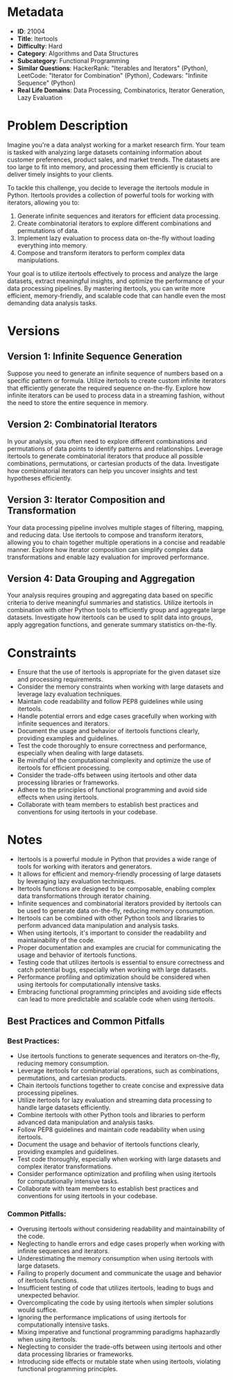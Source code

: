 # Metadata

- **ID**: 21004
- **Title**: Itertools
- **Difficulty**: Hard
- **Category**: Algorithms and Data Structures 
- **Subcategory**: Functional Programming
- **Similar Questions**: HackerRank: "Iterables and Iterators" (Python), LeetCode: "Iterator for Combination" (Python), Codewars: "Infinite Sequence" (Python)
- **Real Life Domains**: Data Processing, Combinatorics, Iterator Generation, Lazy Evaluation

# Problem Description

Imagine you're a data analyst working for a market research firm. Your team is tasked with analyzing large datasets containing information about customer preferences, product sales, and market trends. The datasets are too large to fit into memory, and processing them efficiently is crucial to deliver timely insights to your clients.

To tackle this challenge, you decide to leverage the itertools module in Python. Itertools provides a collection of powerful tools for working with iterators, allowing you to:

1. Generate infinite sequences and iterators for efficient data processing.
2. Create combinatorial iterators to explore different combinations and permutations of data.
3. Implement lazy evaluation to process data on-the-fly without loading everything into memory.
4. Compose and transform iterators to perform complex data manipulations.

Your goal is to utilize itertools effectively to process and analyze the large datasets, extract meaningful insights, and optimize the performance of your data processing pipelines. By mastering itertools, you can write more efficient, memory-friendly, and scalable code that can handle even the most demanding data analysis tasks.

# Versions

## Version 1: Infinite Sequence Generation

Suppose you need to generate an infinite sequence of numbers based on a specific pattern or formula. Utilize itertools to create custom infinite iterators that efficiently generate the required sequence on-the-fly. Explore how infinite iterators can be used to process data in a streaming fashion, without the need to store the entire sequence in memory.

## Version 2: Combinatorial Iterators

In your analysis, you often need to explore different combinations and permutations of data points to identify patterns and relationships. Leverage itertools to generate combinatorial iterators that produce all possible combinations, permutations, or cartesian products of the data. Investigate how combinatorial iterators can help you uncover insights and test hypotheses efficiently.

## Version 3: Iterator Composition and Transformation

Your data processing pipeline involves multiple stages of filtering, mapping, and reducing data. Use itertools to compose and transform iterators, allowing you to chain together multiple operations in a concise and readable manner. Explore how iterator composition can simplify complex data transformations and enable lazy evaluation for improved performance.

## Version 4: Data Grouping and Aggregation

Your analysis requires grouping and aggregating data based on specific criteria to derive meaningful summaries and statistics. Utilize itertools in combination with other Python tools to efficiently group and aggregate large datasets. Investigate how itertools can be used to split data into groups, apply aggregation functions, and generate summary statistics on-the-fly.

# Constraints

- Ensure that the use of itertools is appropriate for the given dataset size and processing requirements.
- Consider the memory constraints when working with large datasets and leverage lazy evaluation techniques.
- Maintain code readability and follow PEP8 guidelines while using itertools.
- Handle potential errors and edge cases gracefully when working with infinite sequences and iterators.
- Document the usage and behavior of itertools functions clearly, providing examples and guidelines.
- Test the code thoroughly to ensure correctness and performance, especially when dealing with large datasets.
- Be mindful of the computational complexity and optimize the use of itertools for efficient processing.
- Consider the trade-offs between using itertools and other data processing libraries or frameworks.
- Adhere to the principles of functional programming and avoid side effects when using itertools.
- Collaborate with team members to establish best practices and conventions for using itertools in your codebase.

# Notes

- Itertools is a powerful module in Python that provides a wide range of tools for working with iterators and generators.
- It allows for efficient and memory-friendly processing of large datasets by leveraging lazy evaluation techniques.
- Itertools functions are designed to be composable, enabling complex data transformations through iterator chaining.
- Infinite sequences and combinatorial iterators provided by itertools can be used to generate data on-the-fly, reducing memory consumption.
- Itertools can be combined with other Python tools and libraries to perform advanced data manipulation and analysis tasks.
- When using itertools, it's important to consider the readability and maintainability of the code.
- Proper documentation and examples are crucial for communicating the usage and behavior of itertools functions.
- Testing code that utilizes itertools is essential to ensure correctness and catch potential bugs, especially when working with large datasets.
- Performance profiling and optimization should be considered when using itertools for computationally intensive tasks.
- Embracing functional programming principles and avoiding side effects can lead to more predictable and scalable code when using itertools.

## Best Practices and Common Pitfalls

### Best Practices:

- Use itertools functions to generate sequences and iterators on-the-fly, reducing memory consumption.
- Leverage itertools for combinatorial operations, such as combinations, permutations, and cartesian products.
- Chain itertools functions together to create concise and expressive data processing pipelines.
- Utilize itertools for lazy evaluation and streaming data processing to handle large datasets efficiently.
- Combine itertools with other Python tools and libraries to perform advanced data manipulation and analysis tasks.
- Follow PEP8 guidelines and maintain code readability when using itertools.
- Document the usage and behavior of itertools functions clearly, providing examples and guidelines.
- Test code thoroughly, especially when working with large datasets and complex iterator transformations.
- Consider performance optimization and profiling when using itertools for computationally intensive tasks.
- Collaborate with team members to establish best practices and conventions for using itertools in your codebase.

### Common Pitfalls:

- Overusing itertools without considering readability and maintainability of the code.
- Neglecting to handle errors and edge cases properly when working with infinite sequences and iterators.
- Underestimating the memory consumption when using itertools with large datasets.
- Failing to properly document and communicate the usage and behavior of itertools functions.
- Insufficient testing of code that utilizes itertools, leading to bugs and unexpected behavior.
- Overcomplicating the code by using itertools when simpler solutions would suffice.
- Ignoring the performance implications of using itertools for computationally intensive tasks.
- Mixing imperative and functional programming paradigms haphazardly when using itertools.
- Neglecting to consider the trade-offs between using itertools and other data processing libraries or frameworks.
- Introducing side effects or mutable state when using itertools, violating functional programming principles.
